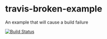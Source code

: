 # travis-broken-example

An example that will cause a build failure

[![Build Status](https://travis-ci.org/kristiwedertz/travis-broken-example.svg?branch=master)](https://travis-ci.org/kristiwedertz/travis-broken-example)
